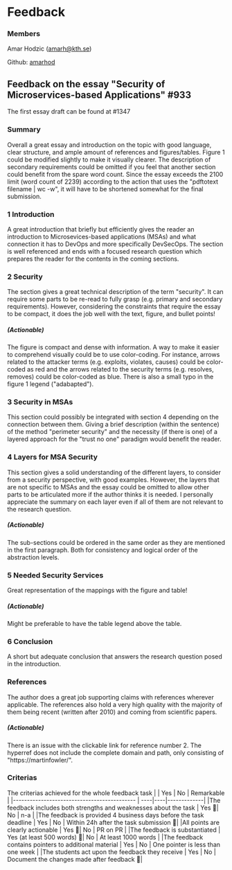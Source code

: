 # Feedback


### Members
Amar Hodzic (amarh@kth.se)

Github: [amarhod](https://github.com/amarhod)

## Feedback on the essay "Security of Microservices-based Applications" #933 
The first essay draft can be found at #1347
### Summary
Overall a great essay and introduction on the topic with good language, clear structure, and ample amount of references and figures/tables. Figure 1 could be modified slightly to make it visually clearer. The description of secondary requirements could be omitted if you feel that another section could benefit from the spare word count.
Since the essay exceeds the 2100 limit (word count of 2239) according to the action that uses the "pdftotext filename | wc -w", it will have to be shortened somewhat for the final submission.
### 1 Introduction
A great introduction that briefly but efficiently gives the reader an introduction to Microsevices-based applications (MSAs) and what connection it has to DevOps and more specifically DevSecOps. The section is well referenced and ends with a focused research question which prepares the reader for the contents in the coming sections.

### 2 Security
The section gives a great technical description of the term "security". It can require some parts to be re-read to fully grasp (e.g. primary and secondary requirements). However, considering the constraints that require the essay to be compact, it does the job well with the text, figure, and bullet points!
##### (Actionable)
The figure is compact and dense with information. A way to make it easier to comprehend visually could be to use color-coding. For instance, arrows related to the attacker terms (e.g. exploits, violates, causes) could be color-coded as red and the arrows related to the security terms (e.g. resolves, removes) could be color-coded as blue. There is also a small typo in the figure 1 legend ("adabapted").
### 3 Security in MSAs
This section could possibly be integrated with section 4 depending on the connection between them. 
Giving a brief description (within the sentence) of the method "perimeter security" and the necessity (if there is one) of a layered approach for the "trust no one" paradigm would benefit the reader.  

### 4 Layers for MSA Security
This section gives a solid understanding of the different layers, to consider from a security perspective, with good examples. However, the layers that are not specific to MSAs and the essay could be omitted to allow other parts to be articulated more if the author thinks it is needed. I personally appreciate the summary on each layer even if all of them are not relevant to the research question.
##### (Actionable)
The sub-sections could be ordered in the same order as they are mentioned in the first paragraph. Both for consistency and logical order of the abstraction levels. 
### 5 Needed Security Services
Great representation of the mappings with the figure and table!
##### (Actionable)
Might be preferable to have the table legend above the table.
### 6 Conclusion
A short but adequate conclusion that answers the research question posed in the introduction.


### References
The author does a great job supporting claims with references wherever applicable. The references also hold a very high quality with the majority of them being recent (written after 2010) and coming from scientific papers.
##### (Actionable)
There is an issue with the clickable link for reference number 2. The hyperref does not include the complete domain and path, only consisting of "https://martinfowler/".

### Criterias
The criterias achieved for the whole feedback task
|                                             | Yes | No | Remarkable  |
|-------------------------------------------- | ----|----|-------------|
|The feedback includes both strengths and weaknesses about the task | Yes :small_orange_diamond:| No | n-a |
|The feedback is provided 4 business days before the task deadline | Yes | No | Within 24h after the task submission :small_orange_diamond:|
|All points are clearly actionable | Yes :small_orange_diamond:| No | PR on PR |
|The feedback is substantiated | Yes (at least 500 words) :small_orange_diamond:| No | At least 1000 words |
|The feedback contains pointers to additional material | Yes | No | One pointer is less than one week |
|The students act upon the feedback they receive | Yes | No | Document the changes made after feedback :small_orange_diamond:|
